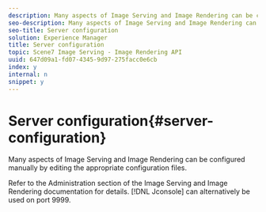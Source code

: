 ```yaml
---
description: Many aspects of Image Serving and Image Rendering can be configured manually by editing the appropriate configuration files.
seo-description: Many aspects of Image Serving and Image Rendering can be configured manually by editing the appropriate configuration files.
seo-title: Server configuration
solution: Experience Manager
title: Server configuration
topic: Scene7 Image Serving - Image Rendering API
uuid: 647d09a1-fd07-4345-9d97-275facc0e6cb
index: y
internal: n
snippet: y
---
```


# Server configuration{#server-configuration}

Many aspects of Image Serving and Image Rendering can be configured manually by editing the appropriate configuration files.

Refer to the Administration section of the Image Serving and Image Rendering documentation for details. [!DNL Jconsole] can alternatively be used on port 9999. 
